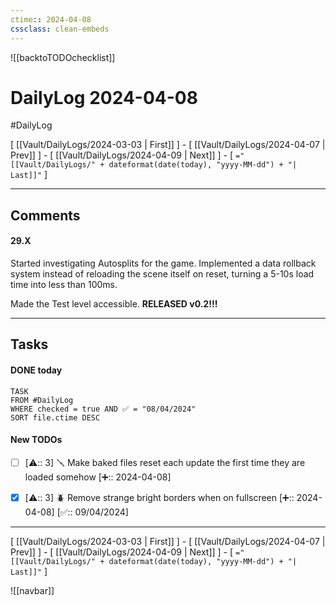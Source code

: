 ```yaml
---
ctime:: 2024-04-08
cssclass: clean-embeds
---
```

![[backtoTODOchecklist]]
# DailyLog 2024-04-08

#DailyLog

\[ [[Vault/DailyLogs/2024-03-03 | First]] \] - \[ [[Vault/DailyLogs/2024-04-07 | Prev]] \] - \[ [[Vault/DailyLogs/2024-04-09 | Next]] \] - \[ `="[[Vault/DailyLogs/" + dateformat(date(today), "yyyy-MM-dd") + "| Last]]"` \]

---

## Comments

#### 29.X

Started investigating Autosplits for the game. Implemented a data rollback system instead of reloading the scene itself on reset, turning a 5-10s load time into less than 100ms.

Made the Test level accessible. **RELEASED v0.2!!!**


---

## Tasks
#### DONE today
```dataview
TASK
FROM #DailyLog
WHERE checked = true AND ✅ = "08/04/2024"
SORT file.ctime DESC
```


#### New TODOs
- [ ] [⚠️:: 3] 🪛 Make baked files reset each update the first time they are loaded somehow [➕:: 2024-04-08]
- [x] [⚠️:: 3] 🪲 Remove strange bright borders when on fullscreen [➕:: 2024-04-08] [✅:: 09/04/2024]



---

\[ [[Vault/DailyLogs/2024-03-03 | First]] \] - \[ [[Vault/DailyLogs/2024-04-07 | Prev]] \] - \[ [[Vault/DailyLogs/2024-04-09 | Next]] \] - \[ `="[[Vault/DailyLogs/" + dateformat(date(today), "yyyy-MM-dd") + "| Last]]"` \]

![[navbar]]



